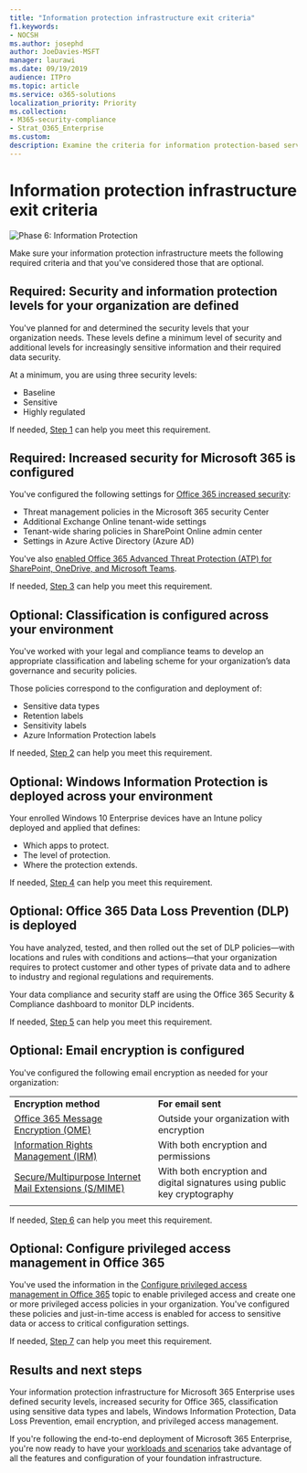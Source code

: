 ```yaml
---
title: "Information protection infrastructure exit criteria"
f1.keywords:
- NOCSH
ms.author: josephd
author: JoeDavies-MSFT
manager: laurawi
ms.date: 09/19/2019
audience: ITPro
ms.topic: article
ms.service: o365-solutions
localization_priority: Priority
ms.collection: 
- M365-security-compliance
- Strat_O365_Enterprise
ms.custom:
description: Examine the criteria for information protection-based services and infrastructure to ensure that your configuration meets Microsoft 365 Enterprise requirements.
---
```


# Information protection infrastructure exit criteria

![Phase 6: Information Protection](./media/deploy-foundation-infrastructure/infoprotection_icon-small.png)

Make sure your information protection infrastructure meets the following required criteria and that you've considered those that are optional.

<a name="crit-infoprotect-step1"></a>
## Required: Security and information protection levels for your organization are defined

You've planned for and determined the security levels that your organization needs. These levels define a minimum level of security and additional levels for increasingly sensitive information and their required data security.

At a minimum, you are using three security levels:

- Baseline
- Sensitive
- Highly regulated

If needed, [Step 1](infoprotect-define-sec-infoprotect-levels.md) can help you meet this requirement. 

<a name="crit-infoprotect-step3"></a>
## Required: Increased security for Microsoft 365 is configured

You've configured the following settings for [Office 365 increased security](https://docs.microsoft.com/office365/securitycompliance/tenant-wide-setup-for-increased-security):

- Threat management policies in the Microsoft 365 security Center
- Additional Exchange Online tenant-wide settings
- Tenant-wide sharing policies in SharePoint Online admin center
- Settings in Azure Active Directory (Azure AD)

You've also [enabled Office 365 Advanced Threat Protection (ATP) for SharePoint, OneDrive, and Microsoft Teams](https://docs.microsoft.com/office365/securitycompliance/turn-on-atp-for-spo-odb-and-teams).

If needed, [Step 3](infoprotect-configure-increased-security-office-365.md) can help you meet this requirement. 

<a name="crit-infoprotect-step2"></a>
## Optional: Classification is configured across your environment

You've worked with your legal and compliance teams to develop an appropriate classification and labeling scheme for your organization’s data governance and security policies. 

Those policies correspond to the configuration and deployment of:

- Sensitive data types
- Retention labels
- Sensitivity labels
- Azure Information Protection labels

If needed, [Step 2](infoprotect-configure-classification.md) can help you meet this requirement. 


<a name="crit-infoprotect-step4"></a>
## Optional: Windows Information Protection is deployed across your environment

Your enrolled Windows 10 Enterprise devices have an Intune policy deployed and applied that defines:

- Which apps to protect.
- The level of protection.
- Where the protection extends.

If needed, [Step 4](infoprotect-deploy-windows-information-protection.md) can help you meet this requirement. 

<a name="crit-infoprotect-step5"></a>
## Optional: Office 365 Data Loss Prevention (DLP) is deployed

You have analyzed, tested, and then rolled out the set of DLP policies—with locations and rules with conditions and actions—that your organization requires to protect customer and other types of private data and to adhere to industry and regional regulations and requirements.

Your data compliance and security staff are using the Office 365 Security & Compliance dashboard to monitor DLP incidents.

If needed, [Step 5](infoprotect-data-loss-prevention.md) can help you meet this requirement. 

<a name="crit-infoprotect-step6"></a>
## Optional: Email encryption is configured

You've configured the following email encryption as needed for your organization:

|||
|:-------|:-----|
| **Encryption method** | **For email sent** |
| [Office 365 Message Encryption (OME)](https://docs.microsoft.com/Office365/SecurityCompliance/ome)  | Outside your organization with encryption |
| [Information Rights Management (IRM)](https://docs.microsoft.com/office365/SecurityCompliance/information-rights-management-in-exchange-online) | With both encryption and permissions |
| [Secure/Multipurpose Internet Mail Extensions (S/MIME)](https://docs.microsoft.com/Exchange/policy-and-compliance/smime) | With both encryption and digital signatures using public key cryptography |
|||

If needed, [Step 6](infoprotect-email-encryption.md) can help you meet this requirement.

<a name="crit-infoprotect-step7"></a>
## Optional: Configure privileged access management in Office 365

You've used the information in the [Configure privileged access management in Office 365](https://docs.microsoft.com/office365/securitycompliance/privileged-access-management-configuration) topic to enable privileged access and create one or more privileged access policies in your organization. You've configured these policies and just-in-time access is enabled for access to sensitive data or access to critical configuration settings.

If needed, [Step 7](infoprotect-configure-privileged-access-management.md) can help you meet this requirement. 

## Results and next steps

Your information protection infrastructure for Microsoft 365 Enterprise uses defined security levels, increased security for Office 365, classification using sensitive data types and labels, Windows Information Protection, Data Loss Prevention, email encryption, and privileged access management.

If you're following the end-to-end deployment of Microsoft 365 Enterprise, you're now ready to have your [workloads and scenarios](deploy-workloads.md) take advantage of all the features and configuration of your foundation infrastructure.
